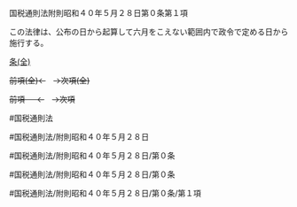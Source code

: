 国税通則法附則昭和４０年５月２８日第０条第１項

この法律は、公布の日から起算して六月をこえない範囲内で政令で定める日から施行する。

[条(全)](国税通則法＿＿＿＿附則昭和４０年５月２８日第０条_.md)

~~前項(全)←~~　~~→次項(全)~~

~~前項 　 ←~~　~~→次項~~



#国税通則法

#国税通則法/附則昭和４０年５月２８日

#国税通則法/附則昭和４０年５月２８日/第０条

#国税通則法/附則昭和４０年５月２８日/第０条

#国税通則法/附則昭和４０年５月２８日/第０条/第１項

